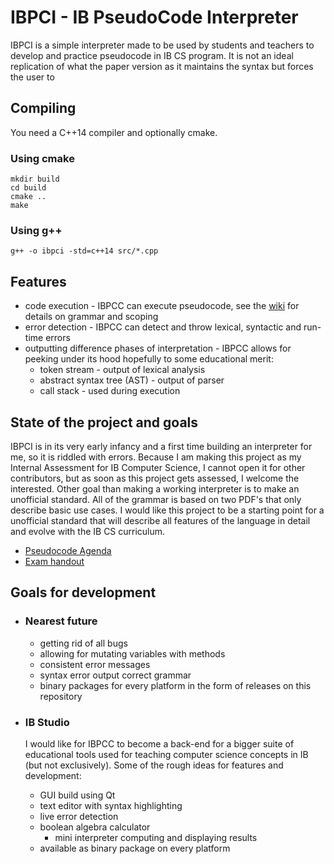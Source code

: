 # IBPCI - IB PseudoCode Interpreter
IBPCI is a simple interpreter made to be used by students and teachers to develop and practice pseudocode in IB CS program. It is not an ideal replication of what the paper version as it maintains the syntax but forces the user to 

## Compiling
You need a C++14 compiler and optionally cmake.
### Using cmake
```shell
mkdir build
cd build
cmake ..
make
```
### Using g++
```
g++ -o ibpci -std=c++14 src/*.cpp 
```

## Features
  * code execution - IBPCC can execute pseudocode, see the [wiki](https://github.com/ikrzywda/ibpci/wiki) for details on grammar and scoping
  * error detection - IBPCC can detect and throw lexical, syntactic and run-time errors
  * outputting difference phases of interpretation - IBPCC allows for peeking under its hood hopefully to some educational merit:
      - token stream - output of lexical analysis
      - abstract syntax tree (AST) - output of parser
      - call stack - used during execution

## State of the project and goals
IBPCI is in its very early infancy and a first time building an interpreter for me, so it is riddled with errors. Because I am making this project as my Internal Assessment for IB Computer Science, I cannot open it for other contributors, but as soon as this project gets assessed, I welcome the interested. Other goal than making a working interpreter is to make an unofficial standard. All of the grammar is based on two PDF's that only describe basic use cases. I would like this project to be a starting point for a unofficial standard that will describe all features of the language in detail and evolve with the IB CS curriculum. 
- [Pseudocode Agenda](https://ib.compscihub.net/wp-content/uploads/2015/04/IB-Pseudocode-rules-more.pdf)
- [Exam handout](https://ib.compscihub.net/wp-content/uploads/2015/04/IB-Pseudocode-rules.pdf)

## Goals for development
* ### Nearest future
  - getting rid of all bugs
  - allowing for mutating variables with methods
  - consistent error messages
  - syntax error output correct grammar
  - binary packages for every platform in the form of releases on this repository
  
* ### IB Studio
  I would like for IBPCC to become a back-end for a bigger suite of educational tools used for teaching computer science concepts in IB (but not exclusively). Some of the rough ideas for features and development:
  * GUI build using Qt
  * text editor with syntax highlighting
  * live error detection
  * boolean algebra calculator
    - mini interpreter computing and displaying results
  * available as binary package on every platform 
